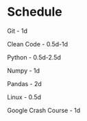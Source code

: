 # Schedule

Git - 1d

Clean Code - 0.5d-1d

Python - 0.5d-2.5d

Numpy - 1d

Pandas - 2d

Linux - 0.5d

Google Crash Course - 1d
